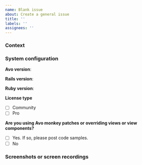 ```yaml
---
name: Blank issue
about: Create a general issue
title: ''
labels: ''
assignees: ''
---
```


### Context
<!-- A clear and concise description of what the issue is. -->

### System configuration
**Avo version**:

**Rails version**:

**Ruby version**:

**License type**
<!-- (Mark [x] inside the brackets) -->

 - [ ] Community
 - [ ] Pro

**Are you using Avo monkey patches or overriding views or view components?**
<!-- (Mark [x] inside the brackets) -->

 - [ ] Yes. If so, please post code samples.
 - [ ] No

### Screenshots or screen recordings
<!-- If applicable, add screenshots or recordings to help explain your problem. -->


